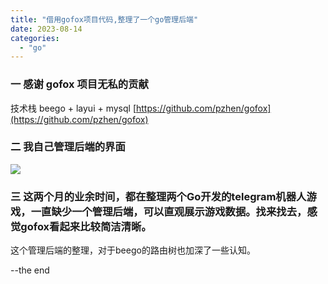 ```yaml
---
title: "借用gofox项目代码,整理了一个go管理后端"
date: 2023-08-14
categories: 
  - "go"
---
```


### 一 感谢 gofox 项目无私的贡献

技术栈 beego + layui + mysql [https://github.com/pzhen/gofox](https://github.com/pzhen/gofox)

### 二 我自己管理后端的界面

![](https://poker-x-studio.github.io/images/2023-08-14_14-53-35.png)

### 三 这两个月的业余时间，都在整理两个Go开发的telegram机器人游戏，一直缺少一个管理后端，可以直观展示游戏数据。找来找去，感觉gofox看起来比较简洁清晰。

这个管理后端的整理，对于beego的路由树也加深了一些认知。

--the end
